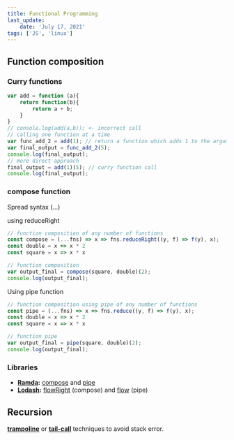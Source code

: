```yaml
---
title: Functional Programming
last_update:
    date: 'July 17, 2021'
tags: ['JS', 'linux']
---
```


## Function composition

### Curry functions

```javascript
var add = function (a){
    return function(b){
        return a + b;
    }
}
// console.log(add(a,b)); <- incorrect call
// calling one function at a time
var func_add_2 = add(1); // return a function which adds 1 to the argument
var final_output = func_add_2(5);
console.log(final_output);
// more direct approach
final_output = add(1)(5); // curry function call
console.log(final_output);
```

### compose function

Spread syntax (...)

using reduceRight

```javascript
// function composition of any number of functions
const compose = (...fns) => x => fns.reduceRight((y, f) => f(y), x); 
const double = x => x * 2
const square = x => x * x

// function composition
var output_final = compose(square, double)(2);
console.log(output_final);
```

Using pipe function

```javascript
// function composition using pipe of any number of functions
const pipe = (...fns) => x => fns.reduce((y, f) => f(y), x); 
const double = x => x * 2
const square = x => x * x

// function pipe
var output_final = pipe(square, double)(2);
console.log(output_final);
```

### Libraries

- **[Ramda](https://ramdajs.com/):** [compose](https://ramdajs.com/docs/#compose) and [pipe](https://ramdajs.com/docs/#pipe)
- **[Lodash](https://lodash.com/):** [flowRight](https://lodash.com/docs/4.17.15#flowRight) (compose) and [flow](https://lodash.com/docs/4.17.15#flow) (pipe)

## Recursion

 [**trampoline**](https://en.wikipedia.org/wiki/Trampoline_(computing)) or [**tail-call**](https://en.wikipedia.org/wiki/Tail_call) techniques to avoid stack error.
